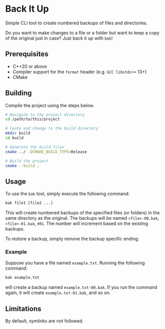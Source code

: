 # Back It Up

Simple CLI tool to create numbered backups of files and directories.

Do you want to make changes to a file or a folder but want to keep a copy of the original just in case? Just back it up with `bak`!

## Prerequisites

-   C++20 or above
-   Compiler support for the `format` header (e.g. `GCC libstdc++` 13+)
-   CMake

## Building

Compile the project using the steps below.

```bash
# Navigate to the project directory
cd /path/to/this/project

# Ceate and change to the build directory
mkdir build
cd build

# Generate the build files
cmake ../ -DCMAKE_BUILD_TYPE=Release

# Build the project
cmake --build .
```

## Usage

To use the `bak` tool, simply execute the following command:

```bash
bak file1 [file2 ...]
```

This will create numbered backups of the specified files (or folders) in the same directory as the original. The backups will be named `<file>-00.bak`, `<file>-01.bak`, etc. The number will increment based on the existing backups.

To restore a backup, simply remove the backup specific ending.

### Example

Suppose you have a file named `example.txt`. Running the following command:

```bash
bak example.txt
```

will create a backup named `example.txt-00.bak`. If you run the command again, it will create `example.txt-01.bak`, and so on.

## Limitations

By default, symlinks are not followed.
